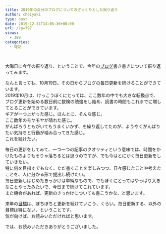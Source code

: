 ```yaml
---
title: 2019年の自分のブログについてのざっくりとした振り返り
author: choiyaki
type: post
date: 2019-12-31T14:05:36+00:00
url: /?p=797
views:
  - 389
categories:
  - 雑記

---
```

大晦日に今年の振り返り、ということで、今年の[ブログ][1]書き書きについて振り返ってみます。

なんと言っても、10月19日。その日からブログの毎日更新を続けることができています。  
2019年10月は、けっこうぼくにとっては、ここ数年の中でも大きな転換点で、ブログ更新を始める数日前に数検の勉強をし始め、読書の時間もこれまでに増してとることができています。  
ギアが一つ上がった感じ。ほんとに、そんな感じ。  
ここ数年のモヤモヤが晴れた感じ。  
がんばろうともがいてもうまくいかず、を繰り返してたのが、ようやくがんばりたい気持ちと行動が噛み合ってきた感じ。  
これを続けたい。

毎日の更新をしてみて、一つ一つの記事のクオリティという意味では、時間をかけたものよりもそりゃ落ちるとは思うのですが、でも今はとにかく毎日更新をしていきたい。  
特に何を目指すでもなく、ただ書くことを楽しみつつ、日々感じたことや考えたことを、人に分かる形で提出し続けたい。  
毎日更新しはじめたきっかけは単純なもので、でもぼくにとってはやっぱり大きなことやったみたいで、今日まで続けてこれています。  
また機会があれば、更新のきっかけについても書こうかな、と思います。

来年の[目標][2]は、ぼちぼちと更新を続けていこう、くらい。毎日更新する、以外の目標は特にない、ということです。  
気が向けば、お読みいただければと思います。

では、お読みいただきありがとうございました。

 [1]: https://scrapbox.io/choiyaki-hondana/%E3%83%96%E3%83%AD%E3%82%B0
 [2]: https://scrapbox.io/choiyaki-hondana/%E7%9B%AE%E6%A8%99